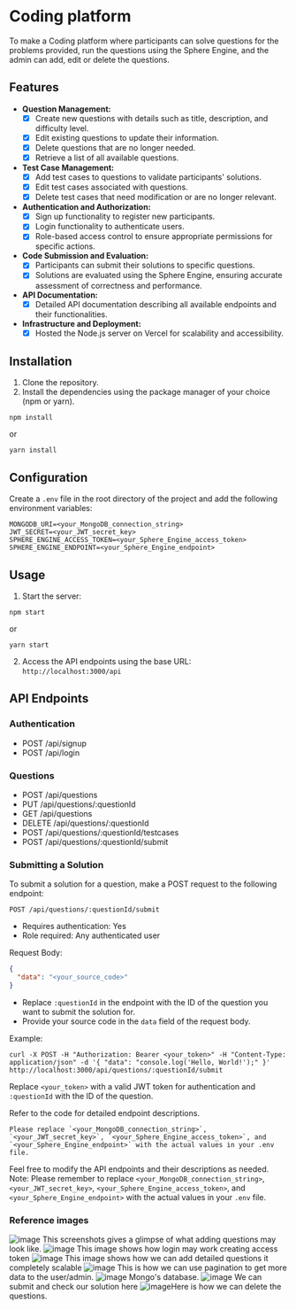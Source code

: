 # Coding platform

To make a Coding platform where participants can solve questions for the problems provided, run the questions using the Sphere Engine, and the admin can add, edit or delete the questions.

## Features

- **Question Management:**
  - [x] Create new questions with details such as title, description, and difficulty level.
  - [x] Edit existing questions to update their information.
  - [x] Delete questions that are no longer needed.
  - [x] Retrieve a list of all available questions.

- **Test Case Management:**
  - [x] Add test cases to questions to validate participants' solutions.
  - [x] Edit test cases associated with questions.
  - [x] Delete test cases that need modification or are no longer relevant.

- **Authentication and Authorization:**
  - [x] Sign up functionality to register new participants.
  - [x] Login functionality to authenticate users.
  - [x] Role-based access control to ensure appropriate permissions for specific actions.

- **Code Submission and Evaluation:**
  - [x] Participants can submit their solutions to specific questions.
  - [x] Solutions are evaluated using the Sphere Engine, ensuring accurate assessment of correctness and performance.

- **API Documentation:**
  - [x] Detailed API documentation describing all available endpoints and their functionalities.

- **Infrastructure and Deployment:**
  - [x] Hosted the Node.js server on Vercel for scalability and accessibility.
## Installation

1. Clone the repository.
2. Install the dependencies using the package manager of your choice (npm or yarn).

```shell
npm install
```

or

```shell
yarn install
```

## Configuration

Create a `.env` file in the root directory of the project and add the following environment variables:

```
MONGODB_URI=<your_MongoDB_connection_string>
JWT_SECRET=<your_JWT_secret_key>
SPHERE_ENGINE_ACCESS_TOKEN=<your_Sphere_Engine_access_token>
SPHERE_ENGINE_ENDPOINT=<your_Sphere_Engine_endpoint>
```

## Usage

1. Start the server:

```shell
npm start
```

or

```shell
yarn start
```

2. Access the API endpoints using the base URL: `http://localhost:3000/api`

## API Endpoints

### Authentication

- POST /api/signup
- POST /api/login

### Questions

- POST /api/questions
- PUT /api/questions/:questionId
- GET /api/questions
- DELETE /api/questions/:questionId
- POST /api/questions/:questionId/testcases
- POST /api/questions/:questionId/submit
### Submitting a Solution

To submit a solution for a question, make a POST request to the following endpoint:

```
POST /api/questions/:questionId/submit
```

- Requires authentication: Yes
- Role required: Any authenticated user

Request Body:

```json
{
  "data": "<your_source_code>"
}
```

- Replace `:questionId` in the endpoint with the ID of the question you want to submit the solution for.
- Provide your source code in the `data` field of the request body.

Example:

```shell
curl -X POST -H "Authorization: Bearer <your_token>" -H "Content-Type: application/json" -d '{ "data": "console.log('Hello, World!');" }' http://localhost:3000/api/questions/:questionId/submit
```

Replace `<your_token>` with a valid JWT token for authentication and `:questionId` with the ID of the question.


Refer to the code for detailed endpoint descriptions.

```
Please replace `<your_MongoDB_connection_string>`, `<your_JWT_secret_key>`, `<your_Sphere_Engine_access_token>`, and `<your_Sphere_Engine_endpoint>` with the actual values in your .env file.
```
Feel free to modify the API endpoints and their descriptions as needed.
Note: Please remember to replace `<your_MongoDB_connection_string>`, `<your_JWT_secret_key>`, `<your_Sphere_Engine_access_token>`, and `<your_Sphere_Engine_endpoint>` with the actual values in your `.env` file.

### Reference images 

![image](https://github.com/kaamilmirza/cometlabs-backend/assets/64482251/a379e7ec-e29f-437f-b4f1-dc4d0bc65951)
This screenshots gives a glimpse of what adding questions may look like.
![image](https://github.com/kaamilmirza/cometlabs-backend/assets/64482251/296d36f5-d34c-4760-8cc7-16cc18394fce)
This image shows how login may work creating access token
![image](https://github.com/kaamilmirza/cometlabs-backend/assets/64482251/1488d04e-4f4c-4055-b066-e3ef89b9b4c5)
This image shows how we can add detailed questions it completely scalable
![image](https://github.com/kaamilmirza/cometlabs-backend/assets/64482251/798d8a59-07c2-4a8e-8fe6-8163b92c3485)
This is how we can use pagination to get more data to the user/admin.
![image](https://github.com/kaamilmirza/cometlabs-backend/assets/64482251/fc71f02e-3449-4e19-aec5-736b6a5e3ca4)
Mongo's database.
![image](https://github.com/kaamilmirza/cometlabs-backend/assets/64482251/6da41a87-51da-484c-9859-99d950e2f675)
We can submit and check our solution here
![image](https://github.com/kaamilmirza/cometlabs-backend/assets/64482251/7e615758-69b9-4bbd-bd00-2a0f2ebb2b3c)Here is how we can delete the questions.



